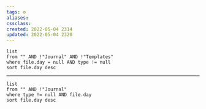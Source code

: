 ```yaml
---
tags: ⚙️
aliases: 
cssclass:
created: 2022-05-04 2314
updated: 2022-05-04 2320
---
```


```dataview
list 
from "" AND !"Journal" AND !"Templates"
where file.day = null AND type != null
sort file.day desc
```

---



```dataview
list
from "" AND !"Journal"
where type != null AND file.day
sort file.day desc
```
